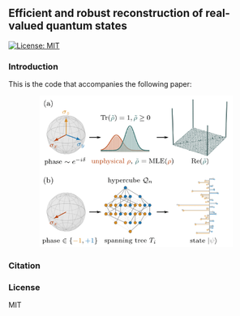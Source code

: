 ## Efficient and robust reconstruction of real-valued quantum states

[![License: MIT](https://img.shields.io/badge/License-MIT-yellow.svg)](#license)

### Introduction

This is the code that accompanies the following paper:



<div align="center">
<img src="https://github.com/comp-physics/Quantum-HRF-Tomography/blob/master/assets/overview.png" height="300px"> 
</div>



### Citation



### License

MIT
